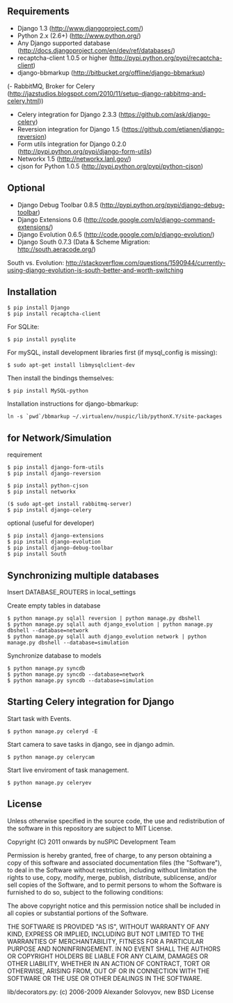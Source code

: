 Requirements
------------

 - Django 1.3 (http://www.djangoproject.com/)
 - Python 2.x (2.6+) (http://www.python.org/)
 - Any Django supported database (http://docs.djangoproject.com/en/dev/ref/databases/)
 - recaptcha-client 1.0.5 or higher (http://pypi.python.org/pypi/recaptcha-client)
 - django-bbmarkup (http://bitbucket.org/offline/django-bbmarkup)

 (- RabbitMQ, Broker for Celery (http://jazstudios.blogspot.com/2010/11/setup-django-rabbitmq-and-celery.html))
 - Celery integration for Django 2.3.3 (https://github.com/ask/django-celery)
 - Reversion integration for Django 1.5 (https://github.com/etianen/django-reversion)
 - Form utils integration for Django 0.2.0 (http://pypi.python.org/pypi/django-form-utils)
 - Networkx 1.5 (http://networkx.lanl.gov/)
 - cjson for Python 1.0.5 (http://pypi.python.org/pypi/python-cjson)


Optional
------------

 - Django Debug Toolbar 0.8.5 (http://pypi.python.org/pypi/django-debug-toolbar)
 - Django Extensions 0.6 (http://code.google.com/p/django-command-extensions/)
 - Django Evolution 0.6.5 (http://code.google.com/p/django-evolution/)
 - Django South 0.7.3 (Data & Scheme Migration: http://south.aeracode.org/)

South vs. Evolution: http://stackoverflow.com/questions/1590944/currently-using-django-evolution-is-south-better-and-worth-switching


Installation
------------

    $ pip install Django
    $ pip install recaptcha-client

For SQLite:

    $ pip install pysqlite

For mySQL, install development libraries first (if mysql_config is missing):

    $ sudo apt-get install libmysqlclient-dev

Then install the bindings themselves:

    $ pip install MySQL-python

Installation instructions for django-bbmarkup:

    ln -s `pwd`/bbmarkup ~/.virtualenv/nuspic/lib/pythonX.Y/site-packages


for Network/Simulation
--------------
requirement

    $ pip install django-form-utils
    $ pip install django-reversion

    $ pip install python-cjson
    $ pip install networkx

    ($ sudo apt-get install rabbitmq-server)
    $ pip install django-celery

optional (useful for developer)

    $ pip install django-extensions
    $ pip install django-evolution
    $ pip install django-debug-toolbar
    $ pip install South



Synchronizing multiple databases
------------
 
Insert DATABASE_ROUTERS in local_settings
 
Create empty tables in database

    $ python manage.py sqlall reversion | python manage.py dbshell
    $ python manage.py sqlall auth django_evolution | python manage.py dbshell --database=network
    $ python manage.py sqlall auth django_evolution network | python manage.py dbshell --database=simulation

Synchronize database to models

    $ python manage.py syncdb
    $ python manage.py syncdb --database=network
    $ python manage.py syncdb --database=simulation


Starting Celery integration for Django
------------

Start task with Events.

    $ python manage.py celeryd -E

Start camera to save tasks in django, see in django admin.

    $ python manage.py celerycam

Start live enviroment of task management.

    $ python manage.py celeryev


License
-------

Unless otherwise specified in the source code, the use and redistribution of
the software in this repository are subject to MIT License.

Copyright (C) 2011 onwards by nuSPIC Development Team

Permission is hereby granted, free of charge, to any person obtaining a copy
of this software and associated documentation files (the "Software"), to deal
in the Software without restriction, including without limitation the rights
to use, copy, modify, merge, publish, distribute, sublicense, and/or sell
copies of the Software, and to permit persons to whom the Software is
furnished to do so, subject to the following conditions:

The above copyright notice and this permission notice shall be included in
all copies or substantial portions of the Software.

THE SOFTWARE IS PROVIDED "AS IS", WITHOUT WARRANTY OF ANY KIND, EXPRESS OR
IMPLIED, INCLUDING BUT NOT LIMITED TO THE WARRANTIES OF MERCHANTABILITY,
FITNESS FOR A PARTICULAR PURPOSE AND NONINFRINGEMENT. IN NO EVENT SHALL THE
AUTHORS OR COPYRIGHT HOLDERS BE LIABLE FOR ANY CLAIM, DAMAGES OR OTHER
LIABILITY, WHETHER IN AN ACTION OF CONTRACT, TORT OR OTHERWISE, ARISING FROM,
OUT OF OR IN CONNECTION WITH THE SOFTWARE OR THE USE OR OTHER DEALINGS IN
THE SOFTWARE.

lib/decorators.py: (c) 2006-2009 Alexander Solovyov, new BSD License
